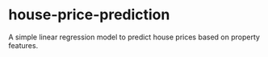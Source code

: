 # house-price-prediction
A simple linear regression model to predict house prices based on property features.
